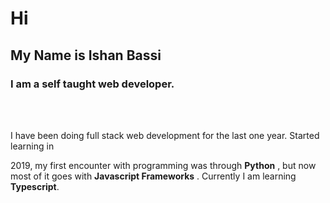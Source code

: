 # Hi
## My  Name is **Ishan Bassi**
### I am a self taught web developer.
<br  />
<br  />

I have been doing full stack web development for the last one year. Started learning in <p onClick="alert('hi')">2019, my first encounter with programming was through **Python** , but now most of it goes with **Javascript Frameworks** . Currently I am learning **Typescript**.</p>












